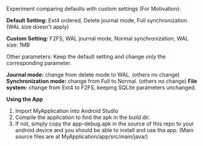Experiment comparing defaults with custom settings (For Motivation):

**Default Setting:** Ext4 ordered, Delete journal mode, Full synchronization. (WAL size doesn't apply)

**Custom Setting:** F2FS, WAL journal mode, Normal synchronization, WAL size: 1MB

Other parameters: Keep the default setting and change only the corresponding parameter.

**Journal mode:** change from delete mode to WAL. (others no change)
**Synchronization mode:** change from Full to Normal. (others no change)
**File system:** change from Ext4 to F2FS, keeping SQLite parameters unchanged.


**Using the App**

1. Import MyApplication into Android Studio
2. Compile the application to find the apk in the build dir.
3. If not, simply copy the app-debug.apk in the source of this repo to your android device and you should be able to install and use tha app.
(Main source files are at MyApplication/app/src/main/java/)
